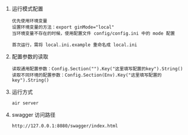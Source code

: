 1. 运行模式配置
    ```
    优先使用环境变量
   设置环境变量的方法：export ginMode="local"
   当环境变量不存在的时候，使用配置文件 config/config.ini 中的 mode 配置
   
   首次运行，需将 local.ini.example 重命名成 local.ini
    ```
2. 配置参数的读取
    ```
   读取通用配置参数：Config.Section("").Key("这里填写配置的key").String()
   读取不同环境的配置参数：Config.Section(Env).Key("这里填写配置的key").String()
   ```
3. 运行方式
   ```
   air server
   ```
4. swagger 访问路径
   ```
   http://127.0.0.1:8080/swagger/index.html
   ```
